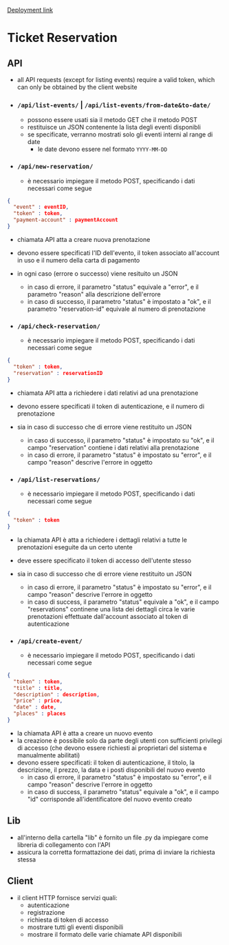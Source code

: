 [Deployment link](https://ticketreservation-production.up.railway.app/)

# Ticket Reservation
## API
- all API requests (except for listing events) require a valid token, which can only be obtained by the client website


- ### `/api/list-events/` | `/api/list-events/from-date&to-date/`
  - possono essere usati sia il metodo GET che il metodo POST
  - restituisce un JSON contenente la lista degli eventi disponibli
  - se specificate, verranno mostrati solo gli eventi interni al range di date
    - le date devono essere nel formato `YYYY-MM-DD`


- ### `/api/new-reservation/`
  - è necessario impiegare il metodo POST, specificando i dati necessari come segue
```json
{
  "event" : eventID,
  "token" : token,
  "payment-account" : paymentAccount
}
```
  - chiamata API atta a creare nuova prenotazione
  - devono essere specificati l'ID dell'evento, il token associato all'account in uso e il numero della carta di pagamento
  - in ogni caso (errore o successo) viene resituito un JSON
    - in caso di errore, il parametro "status" equivale a "error", e il parametro "reason" alla descrizione dell'errore
    - in caso di successo, il parametro "status" è impostato a "ok", e il parametro "reservation-id" equivale al numero di prenotazione

- ### `/api/check-reservation/`
  - è necessario impiegare il metodo POST, specificando i dati necessari come segue
```json
{
  "token" : token,
  "reservation" : reservationID
}
```
  - chiamata API atta a richiedere i dati relativi ad una prenotazione
  - devono essere specificati il token di autenticazione, e il numero di prenotazione
  - sia in caso di successo che di errore viene restituito un JSON
    - in caso di successo, il parametro "status" è impostato su "ok", e il campo "reservation" contiene i dati relativi alla prenotazione
    - in caso di errore, il parametro "status" è impostato su "error", e il campo "reason" descrive l'errore in oggetto

- ### `/api/list-reservations/`
  - è necessario impiegare il metodo POST, specificando i dati necessari come segue
```json
{
  "token" : token
}
```
  - la chiamata API è atta a richiedere i dettagli relativi a tutte le prenotazioni eseguite da un certo utente
  - deve essere specificato il token di accesso dell'utente stesso
  - sia in caso di successo che di errore viene restituito un JSON
    - in caso di errore, il parametro "status" è impostato su "error", e il campo "reason" descrive l'errore in oggetto
    - in caso di success, il parametro "status" equivale a "ok", e il campo "reservations" continene una lista dei dettagli circa le varie prenotazioni effettuate dall'account associato al token di autenticazione

- ### `/api/create-event/`
  - è necessario impiegare il metodo POST, specificando i dati necessari come segue
```json
{
  "token" : token,
  "title" : title,
  "description" : description,
  "price" : price,
  "date" : date,
  "places" : places
}
```
  - la chiamata API è atta a creare un nuovo evento
  - la creazione è possibile solo da parte degli utenti con sufficienti privilegi di accesso (che devono essere richiesti ai proprietari del sistema e manualmente abilitati)
  - devono essere specificati: il token di autenticazione, il titolo, la descrizione, il prezzo, la data e i posti disponibili del nuovo evento
    - in caso di errore, il parametro "status" è impostato su "error", e il campo "reason" descrive l'errore in oggetto
    - in caso di success, il parametro "status" equivale a "ok", e il campo "id" corrisponde all'identificatore del nuovo evento creato

## Lib
- all'interno della cartella "lib" è fornito un file .py da impiegare come libreria di collegamento con l'API
- assicura la corretta formattazione dei dati, prima di inviare la richiesta stessa

## Client
- il client HTTP fornisce servizi quali:
  - autenticazione
  - registrazione
  - richiesta di token di accesso
  - mostrare tutti gli eventi disponibili 
  - mostrare il formato delle varie chiamate API disponibili